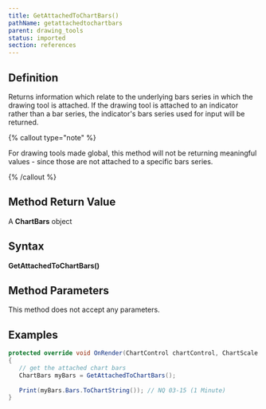 ```yaml
---
title: GetAttachedToChartBars()
pathName: getattachedtochartbars
parent: drawing_tools
status: imported
section: references
---
```


## Definition

Returns information which relate to the underlying bars series in which the drawing tool is attached. If the drawing tool is attached to an indicator rather than a bar series, the indicator's bars series used for input will be returned.

{% callout type="note" %}

For drawing tools made global, this method will not be returning meaningful values - since those are not attached to a specific bars series.

{% /callout %}

## Method Return Value

A **ChartBars** object

## Syntax

**GetAttachedToChartBars()**

## Method Parameters

This method does not accept any parameters.

## Examples

```csharp
protected override void OnRender(ChartControl chartControl, ChartScale chartScale)
{   
   // get the attached chart bars
   ChartBars myBars = GetAttachedToChartBars();
   
   Print(myBars.Bars.ToChartString()); // NQ 03-15 (1 Minute)
}
```
